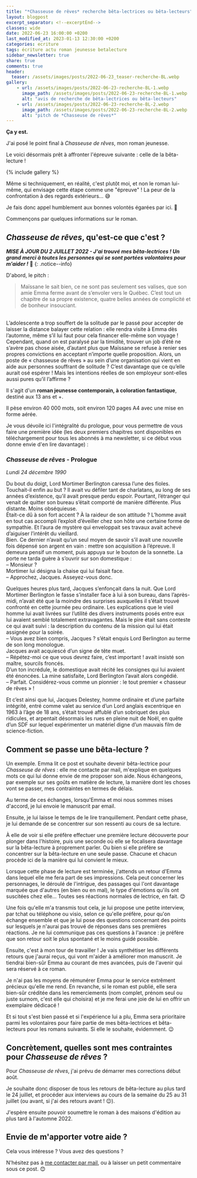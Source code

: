 ```yaml
---
title: "*Chasseuse de rêves* recherche bêta-lectrices ou bêta-lecteurs"
layout: blogpost
excerpt_separator: <!--excerptEnd-->
classes: wide
date: 2022-06-23 16:00:00 +0200
last_modified_at: 2023-01-13 12:30:00 +0200
categories: ecriture
tags: écriture actu roman jeunesse betalecture
sidebar_newsletter: true
share: true
comments: true
header:
  teaser: /assets/images/posts/2022-06-23_teaser-recherche-BL.webp
gallery:
    - url: /assets/images/posts/2022-06-23-recherche-BL-1.webp
      image_path: /assets/images/posts/2022-06-23-recherche-BL-1.webp
      alt: "avis de recherche de bêta-lectrices ou bêta-lecteurs"
    - url: /assets/images/posts/2022-06-23-recherche-BL-2.webp
      image_path: /assets/images/posts/2022-06-23-recherche-BL-2.webp
      alt: "pitch de *Chasseuse de rêves*"
---
```


**Ça y est.**

J'ai posé le point final à *Chasseuse de rêves*, mon roman jeunesse.

Le voici désormais prêt à affronter l'épreuve suivante&nbsp;: celle de la bêta-lecture&nbsp;!

{% include gallery %}

<!--excerptEnd-->

Même si techniquement, en réalité, c'est plutôt moi, et non le roman lui-même, qui envisage cette étape comme une "épreuve"&nbsp;! La peur de la confrontation à des regards extérieurs&hellip; 😅

Je fais donc appel humblement aux bonnes volontés égarées par ici. 🙏

Commençons par quelques informations sur le roman.



## *Chasseuse de rêves*, qu'est-ce que c'est ?

***MISE À JOUR DU 2 JUILLET 2022 - J'ai trouvé mes bêta-lectrices&nbsp;! Un grand merci à toutes les personnes qui se sont portées volontaires pour m'aider&nbsp;!*** 🙏
{: .notice--info}

D'abord, le pitch&nbsp;:

> Maïssane le sait bien, ce ne sont pas seulement ses valises, que son amie Emma ferme avant de s’envoler vers le Québec. C’est tout un chapitre de sa propre existence, quatre belles années de complicité et de bonheur insouciant.
<br>
L’adolescente a trop souffert de la solitude par le passé pour accepter de laisser la distance balayer cette relation&nbsp;: elle rendra visite à Emma dès l’automne, même s’il lui faut pour cela financer elle-même son voyage&nbsp;!
<br>
Cependant, quand on est paralysé par la timidité, trouver un job d’été ne s’avère pas chose aisée, d’autant plus que Maïssane se refuse à renier ses propres convictions en acceptant n’importe quelle proposition. Alors, un poste de «&nbsp;chasseuse de rêves&nbsp;» au sein d’une organisation qui vient en aide aux personnes souffrant de solitude&nbsp;? C’est davantage que ce qu’elle aurait osé espérer&nbsp;! Mais les intentions réelles de son employeur sont-elles aussi pures qu’il l’affirme&nbsp;?

Il s'agit d'un **roman jeunesse contemporain, à coloration fantastique**, destiné aux 13&nbsp;ans et +.

Il pèse environ 40&nbsp;000&nbsp;mots, soit environ 120&nbsp;pages A4 avec une mise en forme aérée.

Je vous dévoile ici l'intégralité du prologue, pour vous permettre de vous faire une première idée
(les deux premiers chapitres sont disponibles en téléchargement pour tous les abonnés à ma newsletter, si ce début vous donne envie d'en lire davantage)&nbsp;:


### *Chasseuse de rêves* - Prologue

*Lundi 24 décembre 1990*

Du bout du doigt, Lord Mortimer Berlington caressa l’une des fioles. Touchait-il enfin au
but&nbsp;? Il avait vu défiler tant de charlatans, au long de ses années d’existence, qu’il avait
presque perdu espoir. Pourtant, l’étranger qui venait de quitter son bureau s’était comporté de
manière différente. Plus distante. Moins obséquieuse.
<br />
Était-ce dû à son fort accent&nbsp;? À la raideur de son attitude&nbsp;? L’homme avait en tout cas
accompli l’exploit d’éveiller chez son hôte une certaine forme de sympathie. Et l’aura de
mystère qui enveloppait ses travaux avait achevé d’aiguiser l’intérêt du vieillard.
<br />
Bien. Ce dernier n’avait qu’un seul moyen de savoir s’il avait une nouvelle fois dépensé
son argent en vain&nbsp;: mettre son acquisition à l’épreuve. Il demeura pensif un moment, puis
appuya sur le bouton de la sonnette. La porte ne tarda guère à s’ouvrir sur son domestique&nbsp;:
<br />
–&nbsp;Monsieur&nbsp;?
<br />
Mortimer lui désigna la chaise qui lui faisait face.
<br />
–&nbsp;Approchez, Jacques. Asseyez-vous donc.

Quelques heures plus tard, Jacques s’enfonçait dans la nuit. Que Lord Mortimer Berlington
le fasse s’installer face à lui à son bureau, dans l’après-midi, n’avait été que la moindre des
surprises auxquelles il s’était trouvé confronté en cette journée peu ordinaire. Les explications
que le vieil homme lui avait livrées sur l’utilité des divers instruments posés entre eux lui
avaient semblé totalement extravagantes. Mais le pire était sans conteste ce qui avait suivi&nbsp;: la
description du contenu de la mission qui lui était assignée pour la soirée.
<br />
–&nbsp;Vous avez bien compris, Jacques&nbsp;? s’était enquis Lord Berlington au terme de son long monologue.
<br />
Jacques avait acquiescé d’un signe de tête muet.
<br />
–&nbsp;Répétez-moi ce que vous devrez faire, c’est important&nbsp;! avait insisté son maître, sourcils froncés.
<br />
D’un ton incrédule, le domestique avait récité les consignes qui lui avaient été énoncées.
La mine satisfaite, Lord Berlington l’avait alors congédié.
<br />
–&nbsp;Parfait. Considérez-vous comme un pionnier&nbsp;: le tout premier «&nbsp;chasseur de rêves&nbsp;»&nbsp;!

Et c’est ainsi que lui, Jacques Delestey, homme ordinaire et d’une parfaite intégrité, entré
comme valet au service d’un Lord anglais excentrique en 1963 à l’âge de 18 ans, s’était
trouvé affublé d’un sobriquet des plus ridicules, et arpentait désormais les rues en pleine nuit
de Noël, en quête d’un SDF sur lequel expérimenter un matériel digne d’un mauvais film de
science-fiction.


## Comment se passe une bêta-lecture ?

Un exemple. Emma lit ce post et souhaite devenir bêta-lectrice pour *Chasseuse de rêves*&nbsp;: elle me contacte par mail, m'explique en quelques mots ce qui lui donne envie de me proposer son aide. Nous échangeons, par exemple sur ses goûts en matière de lecture, la manière dont les choses vont se passer, mes contraintes en termes de délais.

Au terme de ces échanges, lorsqu'Emma et moi nous sommes mises d'accord, je lui envoie le manuscrit par email.

Ensuite, je lui laisse le temps de le lire tranquillement. Pendant cette phase, je lui demande de se concentrer sur son ressenti au cours de sa lecture.

À elle de voir si elle préfère effectuer une première lecture découverte pour plonger dans l'histoire, puis une seconde où elle se focalisera davantage sur la bêta-lecture à proprement parler. Ou bien si elle préfère se concentrer sur la bêta-lecture en une seule passe. Chacune et chacun procède ici de la manière qui lui convient le mieux.

Lorsque cette phase de lecture est terminée, j'attends un retour d'Emma dans lequel elle me fera part de ses impressions. Cela peut concerner les personnages, le déroulé de l'intrigue, des passages qui l'ont davantage marquée que d'autres (en bien ou en mal), le type d'émotions qu'ils ont suscitées chez elle&hellip; Toutes ses réactions normales de lectrice, en fait. 😊

Une fois qu'elle m'a transmis tout cela, je lui propose une petite interview, par tchat ou téléphone ou visio, selon ce qu'elle préfère, pour qu'on échange ensemble et que je lui pose des questions concernant des points sur lesquels je n'aurai pas trouvé de réponses dans ses premières réactions. Je ne lui communique pas ces questions à l'avance&nbsp;: je préfère que son retour soit le plus spontané et le moins guidé possible.

Ensuite, c'est à mon tour de travailler&nbsp;!
Je vais synthétiser les différents retours que j'aurai reçus, qui vont m'aider à améliorer mon manuscrit. Je tiendrai bien-sûr Emma au courant de mes avancées, puis de l'avenir qui sera réservé à ce roman.

Je n'ai pas les moyens de rémunérer Emma pour le service extrêment précieux qu'elle me rend. En revanche, si le roman est publié, elle sera bien-sûr créditée dans les remerciements (nom complet, prénom seul ou juste surnom, c'est elle qui choisira) et je me ferai une joie de lui en offrir un exemplaire dédicacé&nbsp;!

Et si tout s'est bien passé et si l'expérience lui a plu, Emma sera prioritaire parmi les volontaires pour faire partie de mes bêta-lectrices et bêta-lecteurs pour les romans suivants. Si elle le souhaite, évidemment. 😉



## Concrètement, quelles sont mes contraintes pour *Chasseuse de rêves* ?

Pour *Chasseuse de rêves*, j'ai prévu de démarrer mes corrections début août.

Je souhaite donc disposer de tous les retours de bêta-lecture au plus tard le 24 juillet, et procéder aux interviews au cours de la semaine du 25 au 31 juillet (ou avant, si j'ai des retours avant&nbsp;! 😉).

J'espère ensuite pouvoir soumettre le roman à des maisons d'édition au plus tard à l'automne&nbsp;2022.



## Envie de m'apporter votre aide ?

Cela vous intéresse ? Vous avez des questions ?

N'hésitez pas à [me contacter par mail](mailto:contact.catherinephanvan@gmail.com), ou à laisser un petit commentaire sous ce post. 😊
